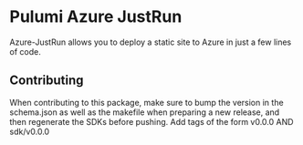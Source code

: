 # Pulumi Azure JustRun

Azure-JustRun allows you to deploy a static site to Azure in just a few lines of code.

## Contributing
When contributing to this package, make sure to bump the version in the schema.json as well as the makefile when preparing a new release, and then regenerate the SDKs before pushing. 
Add tags of the form v0.0.0 AND sdk/v0.0.0